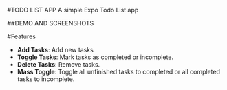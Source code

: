 #TODO LIST APP
 A simple Expo Todo List app

##DEMO AND SCREENSHOTS
  

#Features
- **Add Tasks**: Add new tasks 
- **Toggle Tasks**: Mark tasks as completed or incomplete.
- **Delete Tasks**: Remove tasks.
- **Mass Toggle**: Toggle all unfinished tasks to completed or all completed tasks to incomplete.


